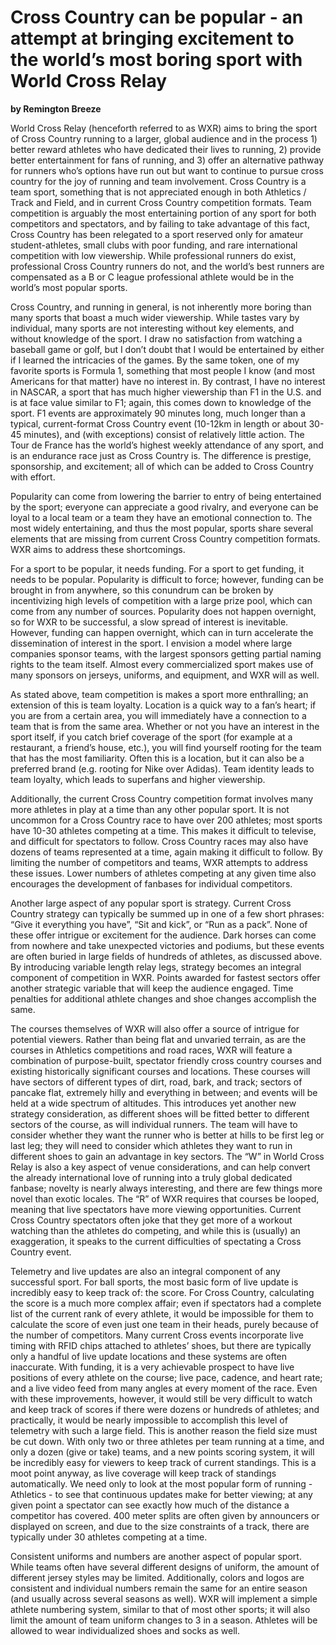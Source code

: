 # Cross Country can be popular - an attempt at bringing excitement to the world’s most boring sport with World Cross Relay

**by Remington Breeze** 

World Cross Relay (henceforth referred to as WXR) aims to bring the sport of Cross Country running to a larger, global audience and in the process 1) better reward athletes who have dedicated their lives to running, 2) provide better entertainment for fans of running, and 3) offer an alternative pathway for runners who’s options have run out but want to continue to pursue cross country for the joy of running and team involvement. Cross Country is a team sport, something that is not appreciated enough in both Athletics / Track and Field, and in current Cross Country competition formats. Team competition is arguably the most entertaining portion of any sport for both competitors and spectators, and by failing to take advantage of this fact, Cross Country has been relegated to a sport reserved only for amateur student-athletes, small clubs with poor funding, and rare international competition with low viewership. While professional runners do exist, professional Cross Country runners do not, and the world’s best runners are compensated as a B or C league professional athlete would be in the world’s most popular sports. 

Cross Country, and running in general, is not inherently more boring than many sports that boast a much wider viewership. While tastes vary by individual, many sports are not interesting without key elements, and without knowledge of the sport. I draw no satisfaction from watching a baseball game or golf, but I don’t doubt that I would be entertained by either if I learned the intricacies of the games. By the same token, one of my favorite sports is Formula 1, something that most people I know (and most Americans for that matter) have no interest in. By contrast, I have no interest in NASCAR, a sport that has much higher viewership than F1 in the U.S. and is at face value similar to F1; again, this comes down to knowledge of the sport. F1 events are approximately 90 minutes long, much longer than a typical, current-format Cross Country event (10-12km in length or about 30-45 minutes), and (with exceptions) consist of relatively little action. The Tour de France has the world’s highest weekly attendance of any sport, and is an endurance race just as Cross Country is. The difference is prestige, sponsorship, and excitement; all of which can be added to Cross Country with effort. 

Popularity can come from lowering the barrier to entry of being entertained by the sport; everyone can appreciate a good rivalry, and everyone can be loyal to a local team or a team they have an emotional connection to. The most widely entertaining, and thus the most popular, sports share several elements that are missing from current Cross Country competition formats. WXR aims to address these shortcomings.

For a sport to be popular, it needs funding. For a sport to get funding, it needs to be popular. Popularity is difficult to force; however, funding can be brought in from anywhere, so this conundrum can be broken by incentivizing high levels of competition with a large prize pool, which can come from any number of sources. Popularity does not happen overnight, so for WXR to be successful, a slow spread of interest is inevitable. However, funding can happen overnight, which can in turn accelerate the dissemination of interest in the sport. I envision a model where large companies sponsor teams, with the largest sponsors getting partial naming rights to the team itself. Almost every commercialized sport makes use of many sponsors on jerseys, uniforms, and equipment, and WXR will as well. 

As stated above, team competition is makes a sport more enthralling; an extension of this is team loyalty. Location is a quick way to a fan’s heart; if you are from a certain area, you will immediately have a connection to a team that is from the same area. Whether or not you have an interest in the sport itself, if you catch brief coverage of the sport (for example at a restaurant, a friend’s house, etc.), you will find yourself rooting for the team that has the most familiarity. Often this is a location, but it can also be a preferred brand (e.g. rooting for Nike over Adidas). Team identity leads to team loyalty, which leads to superfans and higher viewership. 

Additionally, the current Cross Country competition format involves many more athletes in play at a time than any other popular sport. It is not uncommon for a Cross Country race to have over 200 athletes; most sports have 10-30 athletes competing at a time. This makes it difficult to televise, and difficult for spectators to follow. Cross Country races may also have dozens of teams represented at a time, again making it difficult to follow. By limiting the number of competitors and teams, WXR attempts to address these issues. Lower numbers of athletes competing at any given time also encourages the development of fanbases for individual competitors. 

Another large aspect of any popular sport is strategy. Current Cross Country strategy can typically be summed up in one of a few short phrases: “Give it everything you have”, “Sit and kick”, or “Run as a pack”. None of these offer intrigue or excitement for the audience. Dark horses can come from nowhere and take unexpected victories and podiums, but these events are often buried in large fields of hundreds of athletes, as discussed above. By introducing variable length relay legs, strategy becomes an integral component of competition in WXR. Points awarded for fastest sectors offer another strategic variable that will keep the audience engaged. Time penalties for additional athlete changes and shoe changes accomplish the same. 

The courses themselves of WXR will also offer a source of intrigue for potential viewers. Rather than being flat and unvaried terrain, as are the courses in Athletics competitions and road races, WXR will feature a combination of purpose-built, spectator friendly cross country courses and existing historically significant courses and locations. These courses will have sectors of different types of dirt, road, bark, and track; sectors of pancake flat, extremely hilly and everything in between; and events will be held at a wide spectrum of altitudes. This introduces yet another new strategy consideration, as different shoes will be fitted better to different sectors of the course, as will individual runners. The team will have to consider whether they want the runner who is better at hills to be first leg or last leg; they will need to consider which athletes they want to run in different shoes to gain an advantage in key sectors. The “W” in World Cross Relay is also a key aspect of venue considerations, and can help convert the already international love of running into a truly global dedicated fanbase; novelty is nearly always interesting, and there are few things more novel than exotic locales. The “R” of WXR requires that courses be looped, meaning that live spectators have more viewing opportunities. Current Cross Country spectators often joke that they get more of a workout watching than the athletes do competing, and while this is (usually) an exaggeration, it speaks to the current difficulties of spectating a Cross Country event. 

Telemetry and live updates are also an integral component of any successful sport. For ball sports, the most basic form of live update is incredibly easy to keep track of: the score. For Cross Country, calculating the score is a much more complex affair; even if spectators had a complete list of the current rank of every athlete, it would be impossible for them to calculate the score of even just one team in their heads, purely because of the number of competitors. Many current Cross events incorporate live timing with RFID chips attached to athletes’ shoes, but there are typically only a handful of live update locations and these systems are often inaccurate. With funding, it is a very achievable prospect to have live positions of every athlete on the course; live pace, cadence, and heart rate; and a live video feed from many angles at every moment of the race. Even with these improvements, however, it would still be very difficult to watch and keep track of scores if there were dozens or hundreds of athletes; and practically, it would be nearly impossible to accomplish this level of telemetry with such a large field. This is another reason the field size must be cut down. With only two or three athletes per team running at a time, and only a dozen (give or take) teams, and a new points scoring system, it will be incredibly easy for viewers to keep track of current standings. This is a moot point anyway, as live coverage will keep track of standings automatically. We need only to look at the most popular form of running - Athletics - to see that continuous updates make for better viewing; at any given point a spectator can see exactly how much of the distance a competitor has covered. 400 meter splits are often given by announcers or displayed on screen, and due to the size constraints of a track, there are typically under 30 athletes competing at a time. 

Consistent uniforms and numbers are another aspect of popular sport. While teams often have several different designs of uniform, the amount of different jersey styles may be limited. Additionally, colors and logos are consistent and individual numbers remain the same for an entire season (and usually across several seasons as well). WXR will implement a simple athlete numbering system, similar to that of most other sports; it will also limit the amount of team uniform changes to 3 in a season. Athletes will be allowed to wear individualized shoes and socks as well. 

